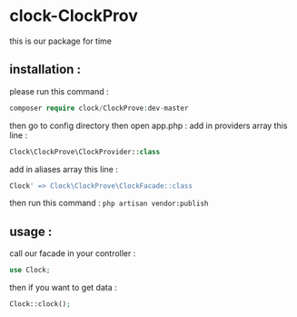 # clock-ClockProv
this is our package for time
## installation :
please run this command : 
```php
composer require clock/ClockProve:dev-master
```
then go to config directory then open app.php : 
add in providers array this line : 
```php
Clock\ClockProve\ClockProvider::class
```
 add in aliases array this line : 
```php
Clock' => Clock\ClockProve\ClockFacade::class
``` 
then run this command :
`php artisan vendor:publish`
## usage : 
call our facade in your controller : 
```php 
use Clock;
```
then if you want to get data : 
 ```php
 Clock::clock();
 ```
